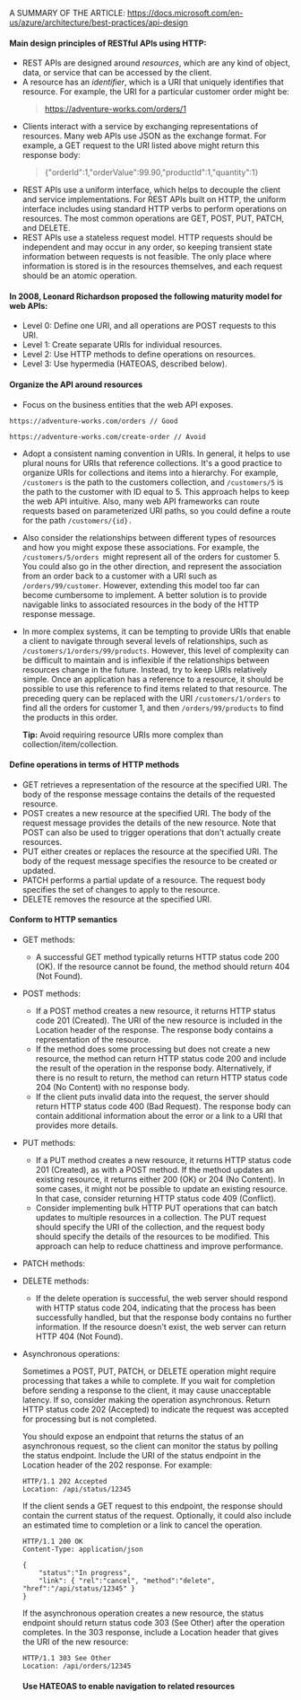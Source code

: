 A SUMMARY OF THE ARTICLE: https://docs.microsoft.com/en-us/azure/architecture/best-practices/api-design

#### Main design principles of RESTful APIs using HTTP:
- REST APIs are designed around *resources*, which are any kind of object, data, or service that can be accessed by the client.
- A resource has an *identifier*, which is a URI that uniquely identifies that resource. For example, the URI for a particular customer order might be:
   > https://adventure-works.com/orders/1
- Clients interact with a service by exchanging representations of resources. Many web APIs use JSON as the exchange format. For example, a GET request to the URI listed above might return this response body:
    > {"orderId":1,"orderValue":99.90,"productId":1,"quantity":1}
- REST APIs use a uniform interface, which helps to decouple the client and service implementations. For REST APIs built on HTTP, the uniform interface includes using standard HTTP verbs to perform operations on resources. The most common operations are GET, POST, PUT, PATCH, and DELETE.
- REST APIs use a stateless request model. HTTP requests should be independent and may occur in any order, so keeping transient state information between requests is not feasible. The only place where information is stored is in the resources themselves, and each request should be an atomic operation.
  
#### In 2008, Leonard Richardson proposed the following maturity model for web APIs:
- Level 0: Define one URI, and all operations are POST requests to this URI.
- Level 1: Create separate URIs for individual resources.
- Level 2: Use HTTP methods to define operations on resources.
- Level 3: Use hypermedia (HATEOAS, described below).


#### Organize the API around resources
- Focus on the business entities that the web API exposes. 
```
https://adventure-works.com/orders // Good

https://adventure-works.com/create-order // Avoid
```
- Adopt a consistent naming convention in URIs. In general, it helps to use plural nouns for URIs that reference collections. It's a good practice to organize URIs for collections and items into a hierarchy. For example,``` /customers``` is the path to the customers collection, and ```/customers/5``` is the path to the customer with ID equal to 5. This approach helps to keep the web API intuitive. Also, many web API frameworks can route requests based on parameterized URI paths, so you could define a route for the path ```/customers/{id}.```
- Also consider the relationships between different types of resources and how you might expose these associations. For example, the ```/customers/5/orders ```might represent all of the orders for customer 5. You could also go in the other direction, and represent the association from an order back to a customer with a URI such as `/orders/99/customer`. However, extending this model too far can become cumbersome to implement. A better solution is to provide navigable links to associated resources in the body of the HTTP response message.
- In more complex systems, it can be tempting to provide URIs that enable a client to navigate through several levels of relationships, such as `/customers/1/orders/99/products`. However, this level of complexity can be difficult to maintain and is inflexible if the relationships between resources change in the future. Instead, try to keep URIs relatively simple. Once an application has a reference to a resource, it should be possible to use this reference to find items related to that resource. The preceding query can be replaced with the URI `/customers/1/orders` to find all the orders for customer 1, and then `/orders/99/products` to find the products in this order.
  
  **Tip:** Avoid requiring resource URIs more complex than collection/item/collection.

#### Define operations in terms of HTTP methods

- GET retrieves a representation of the resource at the specified URI. The body of the response message contains the details of the requested resource.
- POST creates a new resource at the specified URI. The body of the request message provides the details of the new resource. Note that POST can also be used to trigger operations that don't actually create resources.
- PUT either creates or replaces the resource at the specified URI. The body of the request message specifies the resource to be created or updated.
- PATCH performs a partial update of a resource. The request body specifies the set of changes to apply to the resource.
- DELETE removes the resource at the specified URI.

#### Conform to HTTP semantics

- GET methods:
  - A successful GET method typically returns HTTP status code 200 (OK). If the resource cannot be found, the method should return 404 (Not Found).
- POST methods:
  - If a POST method creates a new resource, it returns HTTP status code 201 (Created). The URI of the new resource is included in the Location header of the response. The response body contains a representation of the resource.
  - If the method does some processing but does not create a new resource, the method can return HTTP status code 200 and include the result of the operation in the response body. Alternatively, if there is no result to return, the method can return HTTP status code 204 (No Content) with no response body.
  - If the client puts invalid data into the request, the server should return HTTP status code 400 (Bad Request). The response body can contain additional information about the error or a link to a URI that provides more details.
- PUT methods:
  - If a PUT method creates a new resource, it returns HTTP status code 201 (Created), as with a POST method. If the method updates an existing resource, it returns either 200 (OK) or 204 (No Content). In some cases, it might not be possible to update an existing resource. In that case, consider returning HTTP status code 409 (Conflict).
  - Consider implementing bulk HTTP PUT operations that can batch updates to multiple resources in a collection. The PUT request should specify the URI of the collection, and the request body should specify the details of the resources to be modified. This approach can help to reduce chattiness and improve performance.
- PATCH methods:
- DELETE methods:
  - If the delete operation is successful, the web server should respond with HTTP status code 204, indicating that the process has been successfully handled, but that the response body contains no further information. If the resource doesn't exist, the web server can return HTTP 404 (Not Found).
- Asynchronous operations:
  
    Sometimes a POST, PUT, PATCH, or DELETE operation might require processing that takes a while to complete. If you wait for completion before sending a response to the client, it may cause unacceptable latency. If so, consider making the operation asynchronous. Return HTTP status code 202 (Accepted) to indicate the request was accepted for processing but is not completed.

    You should expose an endpoint that returns the status of an asynchronous request, so the client can monitor the status by polling the status endpoint. Include the URI of the status endpoint in the Location header of the 202 response. For example:

    ```
    HTTP/1.1 202 Accepted
    Location: /api/status/12345
    ```
    If the client sends a GET request to this endpoint, the response should contain the current status of the request. Optionally, it could also include an estimated time to completion or a link to cancel the operation.

    ```
    HTTP/1.1 200 OK
    Content-Type: application/json

    {
        "status":"In progress",
        "link": { "rel":"cancel", "method":"delete", "href":"/api/status/12345" }
    }
    ```

    If the asynchronous operation creates a new resource, the status endpoint should return status code 303 (See Other) after the operation completes. In the 303 response, include a Location header that gives the URI of the new resource:
    ```
    HTTP/1.1 303 See Other
    Location: /api/orders/12345 
    ```

    #### Use HATEOAS to enable navigation to related resources
    